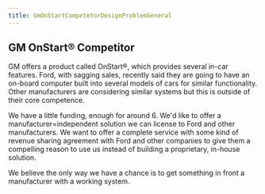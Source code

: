 ```yaml
---
title: GmOnStartCompetetorDesignProblemGeneral
---
```

## GM OnStart® Competitor
GM offers a product called OnStart®, which provides several in-car features. Ford, with sagging sales, recently said they are going to have an on-board computer built into several models of cars for similar functionality. Other manufacturers are considering similar systems but this is outside of their core competence.

We have a little funding, enough for around 6. We'd like to offer a manufacturer=independent solution we can license to Ford and other manufacturers. We want to offer a complete service with some kind of revenue sharing agreement with Ford and other companies to give them a compelling reason to use us instead of building a proprietary, in-house solution.

We believe the only way we have a chance is to get something in front a manufacturer with a working system.
